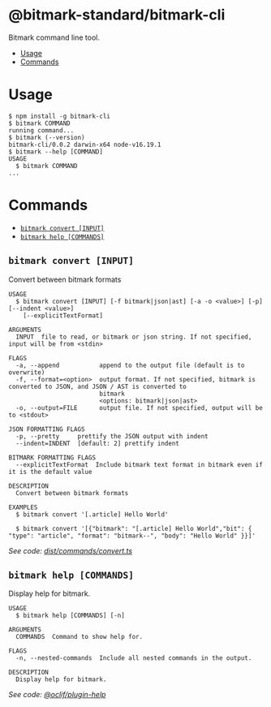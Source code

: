 @bitmark-standard/bitmark-cli
=================

Bitmark command line tool.

<!-- toc -->
* [Usage](#usage)
* [Commands](#commands)
<!-- tocstop -->
# Usage
<!-- usage -->
```sh-session
$ npm install -g bitmark-cli
$ bitmark COMMAND
running command...
$ bitmark (--version)
bitmark-cli/0.0.2 darwin-x64 node-v16.19.1
$ bitmark --help [COMMAND]
USAGE
  $ bitmark COMMAND
...
```
<!-- usagestop -->
# Commands
<!-- commands -->
* [`bitmark convert [INPUT]`](#bitmark-convert-input)
* [`bitmark help [COMMANDS]`](#bitmark-help-commands)

## `bitmark convert [INPUT]`

Convert between bitmark formats

```
USAGE
  $ bitmark convert [INPUT] [-f bitmark|json|ast] [-a -o <value>] [-p] [--indent <value>]
    [--explicitTextFormat]

ARGUMENTS
  INPUT  file to read, or bitmark or json string. If not specified, input will be from <stdin>

FLAGS
  -a, --append           append to the output file (default is to overwrite)
  -f, --format=<option>  output format. If not specified, bitmark is converted to JSON, and JSON / AST is converted to
                         bitmark
                         <options: bitmark|json|ast>
  -o, --output=FILE      output file. If not specified, output will be to <stdout>

JSON FORMATTING FLAGS
  -p, --pretty     prettify the JSON output with indent
  --indent=INDENT  [default: 2] prettify indent

BITMARK FORMATTING FLAGS
  --explicitTextFormat  Include bitmark text format in bitmark even if it is the default value

DESCRIPTION
  Convert between bitmark formats

EXAMPLES
  $ bitmark convert '[.article] Hello World'

  $ bitmark convert '[{"bitmark": "[.article] Hello World","bit": { "type": "article", "format": "bitmark--", "body": "Hello World" }}]'
```

_See code: [dist/commands/convert.ts](https://github.com/bitmark-standard/bitmark-cli/blob/v0.0.2/dist/commands/convert.ts)_

## `bitmark help [COMMANDS]`

Display help for bitmark.

```
USAGE
  $ bitmark help [COMMANDS] [-n]

ARGUMENTS
  COMMANDS  Command to show help for.

FLAGS
  -n, --nested-commands  Include all nested commands in the output.

DESCRIPTION
  Display help for bitmark.
```

_See code: [@oclif/plugin-help](https://github.com/oclif/plugin-help/blob/v5.2.8/src/commands/help.ts)_
<!-- commandsstop -->
